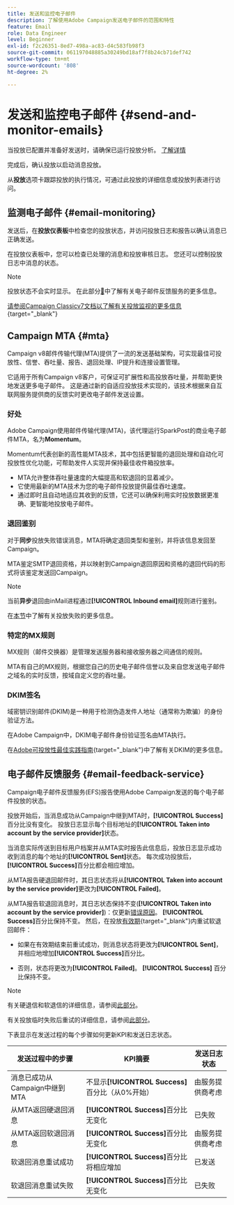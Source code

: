 ```yaml
---
title: 发送和监控电子邮件
description: 了解使用Adobe Campaign发送电子邮件的范围和特性
feature: Email
role: Data Engineer
level: Beginner
exl-id: f2c26351-8ed7-498a-ac83-d4c583fb98f3
source-git-commit: 061197048885a30249bd18af7f8b24cb71def742
workflow-type: tm+mt
source-wordcount: '808'
ht-degree: 2%

---
```



# 发送和监控电子邮件  {#send-and-monitor-emails}

当投放已配置并准备好发送时，请确保已运行投放分析。 [了解详情](delivery-analysis.md)

完成后，确认投放以启动消息投放。

从&#x200B;**投放**&#x200B;选项卡跟踪投放的执行情况，可通过此投放的详细信息或投放列表进行访问。

## 监测电子邮件 {#email-monitoring}

发送后，在&#x200B;**投放仪表板**&#x200B;中检查您的投放状态，并访问投放日志和报告以确认消息已正确发送。

在投放仪表板中，您可以检查已处理的消息和投放审核日志。 您还可以控制投放日志中消息的状态。

>[!NOTE]
>
>投放状态不会实时显示。 在此部分[&#128279;](#email-feedback-service)中了解有关电子邮件反馈服务的更多信息。


[请参阅Campaign Classicv7文档以了解有关投放监视的更多信息](https://experienceleague.adobe.com/docs/campaign-classic/using/sending-messages/key-steps-when-creating-a-delivery/delivery-bestpractices/track-and-monitor.html){target="_blank"}

## Campaign MTA {#mta}

Campaign v8邮件传输代理(MTA)提供了一流的发送基础架构，可实现最佳可投放性、信誉、吞吐量、报告、退回处理、IP提升和连接设置管理。

它适用于所有Campaign v8客户，可保证可扩展性和高投放吞吐量，并帮助更快地发送更多电子邮件。 这是通过新的自适应投放技术实现的，该技术根据来自互联网服务提供商的反馈实时更改电子邮件发送设置。

### 好处

Adobe Campaign使用邮件传输代理(MTA)，该代理运行SparkPost的商业电子邮件MTA，名为&#x200B;**Momentum**。

Momentum代表创新的高性能MTA技术，其中包括更智能的退回处理和自动化可投放性优化功能，可帮助发件人实现并保持最佳收件箱投放率。

* MTA允许整体吞吐量速度的大幅提高和软退回的显着减少。
* 它使用最新的MTA技术为您的电子邮件投放提供最佳吞吐速度。
* 通过即时且自动地适应其收到的反馈，它还可以确保利用实时投放数据更准确、更智能地投放电子邮件。

### 退回鉴别

对于&#x200B;**同步**&#x200B;投放失败错误消息，MTA将确定退回类型和鉴别，并将该信息发回至Campaign。

MTA鉴定SMTP退回资格，并以映射到Campaign退回原因和资格的退回代码的形式将该鉴定发送回Campaign。

>[!NOTE]
>
>当前&#x200B;**异步**&#x200B;退回由inMail进程通过&#x200B;**[!UICONTROL Inbound email]**&#x200B;规则进行鉴别。

在[本节](delivery-failures.md)中了解有关投放失败的更多信息。


### 特定的MX规则

MX规则（邮件交换器）是管理发送服务器和接收服务器之间通信的规则。

MTA有自己的MX规则，根据您自己的历史电子邮件信誉以及来自您发送电子邮件之域名的实时反馈，按域自定义您的吞吐量。

### DKIM签名

域密钥识别邮件(DKIM)是一种用于检测伪造发件人地址（通常称为欺骗）的身份验证方法。

在Adobe Campaign中，DKIM电子邮件身份验证签名由MTA执行。

在[Adobe可投放性最佳实践指南](https://experienceleague.adobe.com/docs/deliverability-learn/deliverability-best-practice-guide/transition-process/infrastructure.html#authentication){target="_blank"}中了解有关DKIM的更多信息。

## 电子邮件反馈服务 {#email-feedback-service}

Campaign电子邮件反馈服务(EFS)报告使用Adobe Campaign发送的每个电子邮件投放的状态。

投放开始后，当消息成功从Campaign中继到MTA时，**[!UICONTROL Success]**&#x200B;百分比没有变化。 投放日志显示每个目标地址的&#x200B;**[!UICONTROL Taken into account by the service provider]**&#x200B;状态。

当消息实际传送到目标用户档案并从MTA实时报告此信息后，投放日志显示成功收到消息的每个地址的&#x200B;**[!UICONTROL Sent]**&#x200B;状态。 每次成功投放后，**[!UICONTROL Success]**&#x200B;百分比都会相应增加。

从MTA报告硬退回邮件时，其日志状态将从&#x200B;**[!UICONTROL Taken into account by the service provider]**&#x200B;更改为&#x200B;**[!UICONTROL Failed]**<!-- and the **[!UICONTROL Bounces + errors]** percentage is increased accordingly-->。

从MTA报告软退回消息时，其日志状态保持不变(**[!UICONTROL Taken into account by the service provider]**)：仅更新[错误原因](delivery-failures.md#delivery-failure-reasons)<!-- and the **[!UICONTROL Bounces + errors]** percentage is increased accordingly-->。 **[!UICONTROL Success]**&#x200B;百分比保持不变。 然后，在投放[有效期](https://experienceleague.adobe.com/docs/campaign-classic/using/sending-messages/key-steps-when-creating-a-delivery/steps-sending-the-delivery.html#defining-validity-period){target="_blank"}内重试软退回邮件：

* 如果在有效期结束前重试成功，则消息状态将更改为&#x200B;**[!UICONTROL Sent]**，并相应地增加&#x200B;**[!UICONTROL Success]**&#x200B;百分比。

* 否则，状态将更改为&#x200B;**[!UICONTROL Failed]**。 **[!UICONTROL Success]** <!--and **[!UICONTROL Bounces + errors]** -->百分比保持不变。

>[!NOTE]
>
>有关硬退信和软退信的详细信息，请参阅[此部分](delivery-failures.md#delivery-failure-reasons)。
>
>有关投放临时失败后重试的详细信息，请参阅[此部分](delivery-failures.md#retries)。

下表显示在发送过程的每个步骤如何更新KPI和发送日志状态。

| 发送过程中的步骤 | KPI摘要 | 发送日志状态 |
|--- |--- |--- |
| 消息已成功从Campaign中继到MTA | 不显示&#x200B;**[!UICONTROL Success]**&#x200B;百分比（从0%开始） | 由服务提供商考虑 |
| 从MTA返回硬退回消息 | **[!UICONTROL Success]**&#x200B;百分比无变化 | 已失败 |
| 从MTA返回软退回消息 | **[!UICONTROL Success]**&#x200B;百分比无变化 | 由服务提供商考虑 |
| 软退回消息重试成功 | **[!UICONTROL Success]**&#x200B;百分比将相应增加 | 已发送 |
| 软退回消息重试失败 | **[!UICONTROL Success]**&#x200B;百分比无变化 | 已失败 |
